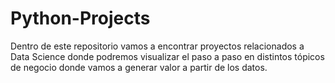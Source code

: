 # Python-Projects
Dentro de este repositorio vamos a encontrar proyectos relacionados a Data Science donde podremos visualizar el paso a paso en distintos tópicos de negocio donde vamos a generar valor a partir de los datos.
